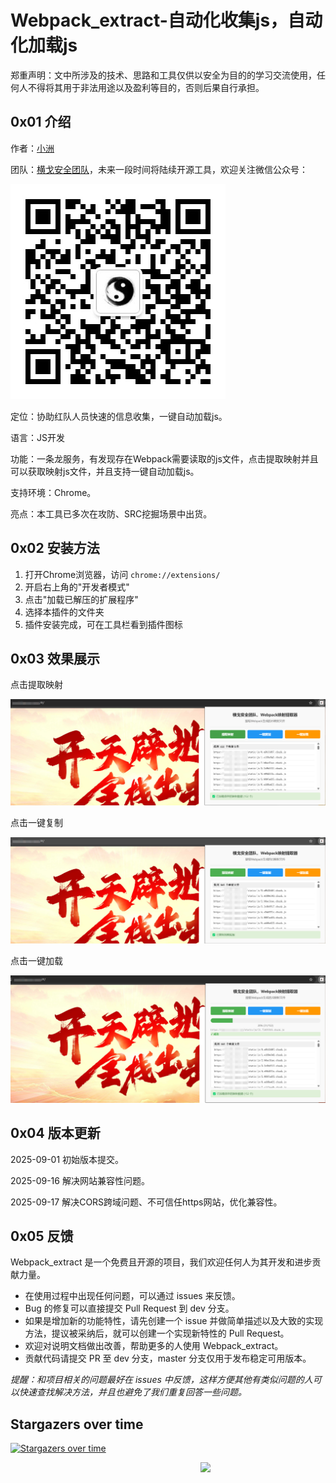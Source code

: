 # Webpack_extract-自动化收集js，自动化加载js

郑重声明：文中所涉及的技术、思路和工具仅供以安全为目的的学习交流使用，任何人不得将其用于非法用途以及盈利等目的，否则后果自行承担。

## 0x01 介绍

作者：[小洲](https://github.com/xz-zone)

团队：[横戈安全团队](img/logo.png)，未来一段时间将陆续开源工具，欢迎关注微信公众号：

![logo](img/logo.png)

定位：协助红队人员快速的信息收集，一键自动加载js。

语言：JS开发

功能：一条龙服务，有发现存在Webpack需要读取的js文件，点击提取映射并且可以获取映射js文件，并且支持一键自动加载js。

支持环境：Chrome。

亮点：本工具已多次在攻防、SRC挖掘场景中出货。 

## 0x02 安装方法

1. 打开Chrome浏览器，访问 `chrome://extensions/`
2. 开启右上角的"开发者模式"
3. 点击"加载已解压的扩展程序"
4. 选择本插件的文件夹
5. 插件安装完成，可在工具栏看到插件图标

## 0x03 效果展示

点击提取映射

![one](img/one.png)

点击一键复制

![two](img/two.png)

点击一键加载

![three](img/three.png)

## 0x04 版本更新

2025-09-01 初始版本提交。

2025-09-16 解决网站兼容性问题。

2025-09-17 解决CORS跨域问题、不可信任https网站，优化兼容性。

## 0x05 反馈

Webpack_extract 是一个免费且开源的项目，我们欢迎任何人为其开发和进步贡献力量。

* 在使用过程中出现任何问题，可以通过 issues 来反馈。
* Bug 的修复可以直接提交 Pull Request 到 dev 分支。
* 如果是增加新的功能特性，请先创建一个 issue 并做简单描述以及大致的实现方法，提议被采纳后，就可以创建一个实现新特性的 Pull Request。
* 欢迎对说明文档做出改善，帮助更多的人使用 Webpack_extract。
* 贡献代码请提交 PR 至 dev 分支，master 分支仅用于发布稳定可用版本。

*提醒：和项目相关的问题最好在 issues 中反馈，这样方便其他有类似问题的人可以快速查找解决方法，并且也避免了我们重复回答一些问题。*

## Stargazers over time

[![Stargazers over time](https://starchart.cc/xz-zone/Webpack_extract.svg)](https://starchart.cc/xz-zone/Webpack_extract)


<img align='right' src="https://profile-counter.glitch.me/Webpack_extract/count.svg" width="200">